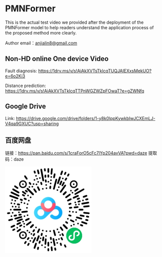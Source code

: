 # PMNFormer

 This is the actual test video we provided after the deployment of the PMNFormer model to help readers understand the application process of the proposed method more clearly.

 Author email：anjialin8@gmail.com

## Non-HD online One device Video

Fault diagnosis: https://1drv.ms/v/s!AiAkXVTsTklcqTUQJAIEXxsMekUO?e=6o2Ki3

Distance prediction: https://1drv.ms/v/s!AiAkXVTsTklcqTTPnWGZWZpFOwaT?e=gZWNfq
## Google Drive

Link: https://drive.google.com/drive/folders/1-y8k0lppKywkbIwJCXEmLJ-V4qa9GXUC?usp=sharing

## 百度网盘

链接：https://pan.baidu.com/s/1craForO5cFc7lYp204avVA?pwd=daze 提取码：daze 

![Alt text](BB569C8F2CBFD460FA02C651C05D3611.png)
